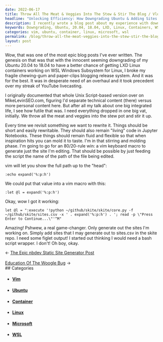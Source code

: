 ```yaml
---
date: 2022-06-17
title: Throw All The Meat & Veggies Into The Stew & Stir The Blog / Vlog
headline: "Unlocking Efficiency: How Downgrading Ubuntu & Adding Sites Streamlined My Workflow"
description: I recently wrote a blog post about my experience with downgrading Ubuntu 20.04 to 18.04 so I could use LXD Linux containers on WSL Windows Subsystem for Linux. To make my workflow more efficient, I created a vim keyboard macro that generates the site I'm editing and added sites to sites.csv in the skite repo. Read my blog post to find out how this game-changing experience helped me streamline my workflow.
keywords: Downgrading, Ubuntu, 20.04, 18.04, LXD, Linux, Containers, WSL, Windows, Subsystem, Vim, Keyboard, Macro, Generates, Site, Editing, Sites.csv, Skite, Repo, Technical, Content, MikeLevinSEO.com, Personal, Blog, Streamline, Workflow, Game-Changing, Experience
categories: vim, ubuntu, container, linux, microsoft, wsl
permalink: /blog/throw-all-the-meat-veggies-into-the-stew-stir-the-blog-vlog/
layout: post
---
```



Wow, that was one of the most epic blog posts I've ever written. The genesis on
that was that with the innocent seeming downgrading of my Ubuntu 20.04 to 18.04
to have a better chance of getting LXD Linux containers working on WSL Windows
Subsystem for Linux, I broke my fragile chewing-gum and paper-clips blogging
release system. And it was for the best. It was in desperate need of an
overhaul and it took precedent over my streak of YouTube livecasting.

I originally documented that whole Unix Script-based version over on
MikeLevinSEO.com, figuring I'd separate technical content (there) versus more
personal content here. But after all my talk about one big integrated life, I
see how futile that was. I need everything dropped in one big vat, initially.
We throw all the meat and veggies into the stew pot and stir it up.

Every time we revisit something we want to rewrite it. Things should be short
and easily rewritable. They should also remain "living" code in Jupyter
Notebooks. These things should remain fluid and flexible so that when
inspiration hits you can mold it to taste. I'm in that stirring and molding
phase. I'm going to go for an 80/20-rule win: a vim keyboard macro to generate
just the site I'm editing. That should be possible by just feeding the script
the name of the path of the file being edited.

vim will let you show the full path up to the "head":

    :echo expand('%:p:h')

We could put that value into a vim macro with this:

    :let @l = expand('%:p:h')

Okay, wow I got it working:

    let @l = ":execute '!python ~/github/skite/skite/core.py -f ~/github/skite/sites.csv -x ' . expand('%:p:h') . '; read -p \"Press Enter to Continue...\"'^M"

Amazing! Pshwew, a real game-changer. Only generate out the sites I'm working
on. Simply add sites that I may generate out to sites.csv in the skite repo. I
need some figlet output! I started out thinking I would need a bash script
wrapper. I don't! Oh boy, okay.


<div class="arrow-links"><div class="post-nav-prev"><span class="arrow">&larr;&nbsp;</span><a href="/blog/the-epic-nbdev-static-site-generator-post/">The Epic nbdev Static Site Generator Post</a></div> &nbsp; <div class="post-nav-next"><a href="/blog/education-of-the-woogle-bug/">Education Of The Woogle Bug</a><span class="arrow">&nbsp;&rarr;</span></div></div>
## Categories

<ul>
<li><h4><a href='/vim/'>Vim</a></h4></li>
<li><h4><a href='/ubuntu/'>Ubuntu</a></h4></li>
<li><h4><a href='/container/'>Container</a></h4></li>
<li><h4><a href='/linux/'>Linux</a></h4></li>
<li><h4><a href='/microsoft/'>Microsoft</a></h4></li>
<li><h4><a href='/wsl/'>WSL</a></h4></li></ul>